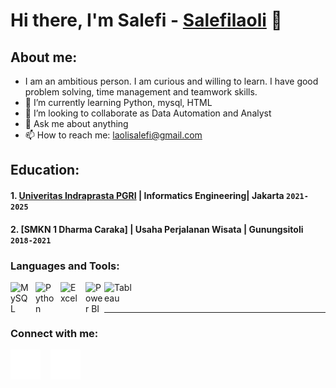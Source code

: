 # Hi there, I'm Salefi - [Salefilaoli](https://www.linkedin.com/in/salefi-laoli-269333292/) 👋
## About me:
- I am an ambitious person. I am curious and willing to learn. I have good problem solving, time management and teamwork skills. 
- 🌱 I’m currently learning Python, mysql, HTML
- 👯 I’m looking to collaborate as Data Automation and Analyst
- 💬 Ask me about anything
- 📫 How to reach me: laolisalefi@gmail.com

## Education:

#### 1. [Univeritas Indraprasta PGRI](https://.unindra.ac.id/) | Informatics Engineering| Jakarta `2021-2025`
 #### 2. [SMKN 1 Dharma Caraka] | Usaha Perjalanan Wisata | Gunungsitoli `2018-2021`


### Languages and Tools:

[<img align="left" alt="MySQL" width="30px" src="https://cdn.jsdelivr.net/gh/devicons/devicon/icons/mysql/mysql-original.svg" style="padding-right:10px;" />][webdev]
[<img align="left" alt="Python" width="30px" src="https://upload.wikimedia.org/wikipedia/commons/thumb/c/c3/Python-logo-notext.svg/110px-Python-logo-notext.svg.png?20100317150552" style="padding-right:10px;" />][webdev]
[<img align="left" alt="Excel" width="30px" src="https://is2-ssl.mzstatic.com/image/thumb/Purple126/v4/a8/fd/5a/a8fd5a84-c6f1-355f-3b9f-6e86598efaa3/XCEL.png/1200x630bb.png" style="padding-right:10px;" />][webdev]
[<img align="left" alt="Power BI" width="30px" src="https://powerbi.microsoft.com/pictures/application-logos/svg/powerbi.svg" style="padding-right:0px;" />][webdev]
[<img align="left" alt="Tableau" width="50px" src="https://logos-world.net/wp-content/uploads/2021/10/Tableau-Symbol.png" style="padding-right:10px;" />][webdev]

<br />
<br />

---
### Connect with me:


[![website](./img/linkedin-dark.svg)](https://www.linkedin.com/in/salefi-laoli-269333292/-dark-mode-only)
&nbsp;&nbsp;
[![website](./img/instagram-dark.svg)](https://www.instagram.com/salefilaoli_/-dark-mode-only)



[webdev]: https://github.com/SalefiLaoli/SalefiLaoli/
